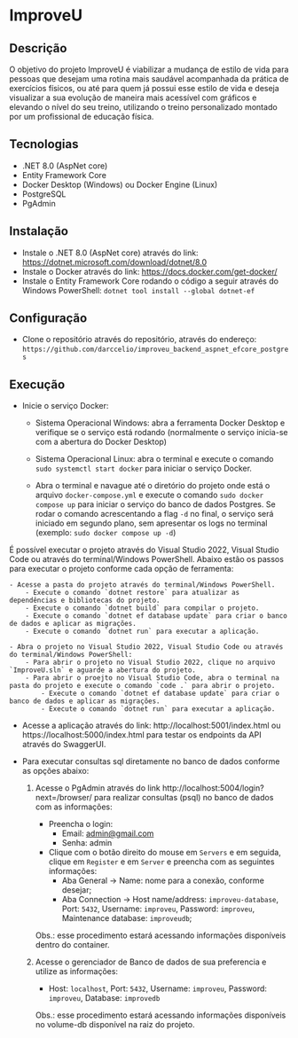 # ImproveU

## Descrição

O objetivo do projeto ImproveU é viabilizar a mudança de estilo de vida para pessoas que desejam uma rotina mais saudável acompanhada da prática de exercícios físicos, ou até para quem já possui esse estilo de vida e deseja visualizar a sua evolução de maneira mais acessível com gráficos e elevando o nível do seu treino, utilizando o treino personalizado montado por um profissional de educação física.

## Tecnologias

- .NET 8.0 (AspNet core)
- Entity Framework Core
- Docker Desktop (Windows) ou Docker Engine (Linux)
- PostgreSQL
- PgAdmin

## Instalação

- Instale o .NET 8.0 (AspNet core) através do link: https://dotnet.microsoft.com/download/dotnet/8.0
- Instale o Docker através do link: https://docs.docker.com/get-docker/
- Instale o Entity Framework Core rodando o código a seguir através do Windows PowerShell: `dotnet tool install --global dotnet-ef`

## Configuração

- Clone o repositório através do repositório, através do endereço: `https://github.com/darccelio/improveu_backend_aspnet_efcore_postgres` 


## Execução

- Inicie o serviço Docker:
	- Sistema Operacional Windows: abra a ferramenta Docker Desktop e verifique se o serviço está rodando (normalmente o serviço inicia-se com a abertura do Docker Desktop)
	- Sistema Operacional Linux: abra o terminal e execute o comando `sudo systemctl start docker` para iniciar o serviço Docker.

	- Abra o terminal e navague até o diretório do projeto onde está o arquivo `docker-compose.yml` e execute o comando `sudo docker compose up`  para iniciar o serviço do banco de dados Postgres. Se rodar o comando acrescentando a flag `-d` no final, o serviço será iniciado em segundo plano, sem apresentar os logs no terminal (exemplo: `sudo docker compose up -d`)

É possível executar o projeto através do Visual Studio 2022, Visual Studio Code ou através do terminal/Windows PowerShell. Abaixo estão os passos para executar o projeto conforme cada opção de ferramenta:
	
	- Acesse a pasta do projeto através do terminal/Windows PowerShell.
		- Execute o comando `dotnet restore` para atualizar as dependências e bibliotecas do projeto.
		- Execute o comando `dotnet build` para compilar o projeto.		
		- Execute o comando `dotnet ef database update` para criar o banco de dados e aplicar as migrações.
		- Execute o comando `dotnet run` para executar a aplicação.

	- Abra o projeto no Visual Studio 2022, Visual Studio Code ou através do terminal/Windows PowerShell:
		- Para abrir o projeto no Visual Studio 2022, clique no arquivo `ImproveU.sln` e aguarde a abertura do projeto.
		- Para abrir o proejto no Visual Studio Code, abra o terminal na pasta do projeto e execute o comando `code .` para abrir o projeto.
			- Execute o comando `dotnet ef database update` para criar o banco de dados e aplicar as migrações.
			- Execute o comando `dotnet run` para executar a aplicação.
				
- Acesse a aplicação através do link: http://localhost:5001/index.html ou  https://localhost:5000/index.html para testar os endpoints da API através do SwaggerUI.

- Para executar consultas sql diretamente no banco de dados conforme as opções abaixo:
	1) Acesse o PgAdmin através do link http://localhost:5004/login?next=/browser/ para realizar consultas (psql) no banco de dados com as informações:
		- Preencha o login: 
			- Email: admin@gmail.com
			- Senha: admin																					
		- Clique com o botão direito do mouse em `Servers` e em seguida, clique em `Register` e em `Server` e preencha com as seguintes informações:
			- Aba General -> Name: nome para a conexão, conforme desejar;
			- Aba Connection -> Host name/address: `improveu-database`, Port: `5432`,  Username: `improveu`, Password: `improveu`, Maintenance database: `improveudb`;

		Obs.: esse procedimento estará acessando informações disponíveis dentro do container.
	
	2) Acesse o gerenciador de Banco de dados de sua preferencia e utilize as informações:
		- Host: `localhost`, Port: `5432`,  Username: `improveu`, Password: `improveu`, Database: `improvedb` 
		
		Obs.: esse procedimento estará acessando informações disponíveis no volume-db disponível na raiz do projeto.
	
